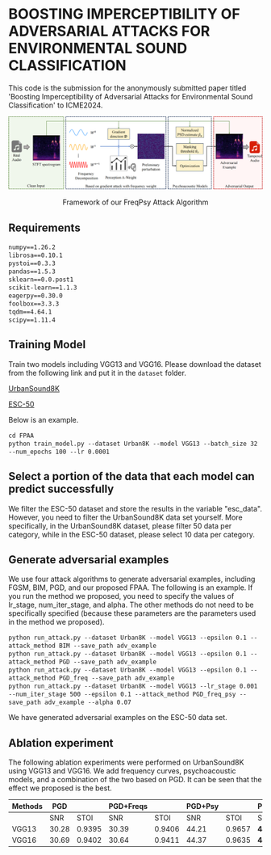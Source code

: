 # BOOSTING IMPERCEPTIBILITY OF ADVERSARIAL ATTACKS FOR ENVIRONMENTAL SOUND CLASSIFICATION

This code is the submission for the anonymously submitted paper titled 'Boosting Imperceptibility of Adversarial Attacks for Environmental Sound Classification' to ICME2024.

<div align="center">
  <img src="framework.png" width="1000px" />
  <p>Framework of our FreqPsy Attack Algorithm</p>
</div>

## Requirements

````
numpy==1.26.2
librosa==0.10.1
pystoi==0.3.3
pandas==1.5.3
sklearn==0.0.post1
scikit-learn==1.1.3
eagerpy==0.30.0
foolbox==3.3.3
tqdm==4.64.1
scipy==1.11.4
````

## Training Model

Train two models including VGG13 and VGG16. Please download the dataset from the following link and put it in the
`dataset` folder. 

[UrbanSound8K](https://www.kaggle.com/datasets/chrisfilo/urbansound8k)

[ESC-50](https://github.com/karolpiczak/ESC-50)

Below is an example.
```
cd FPAA
python train_model.py --dataset Urban8K --model VGG13 --batch_size 32 --num_epochs 100 --lr 0.0001
```

## Select a portion of the data that each model can predict successfully

We filter the ESC-50 dataset and store the results in the variable "esc_data". However, you need to filter the UrbanSound8K data set yourself. More specifically, in the UrbanSound8K dataset, please filter 50 data per category, while in the ESC-50 dataset, please select 10 data per category.

## Generate adversarial examples

We use four attack algorithms to generate adversarial examples, including FGSM, BIM, PGD, and our proposed FPAA. The
following is an example. If you run the method we proposed, you need to specify the values of lr_stage, num_iter_stage,
and alpha. The other methods do not need to be specifically specified (because these parameters are the parameters used
in the method we proposed).

```
python run_attack.py --dataset Urban8K --model VGG13 --epsilon 0.1 --attack_method BIM --save_path adv_example
python run_attack.py --dataset Urban8K --model VGG13 --epsilon 0.1 --attack_method PGD --save_path adv_example
python run_attack.py --dataset Urban8K --model VGG13 --epsilon 0.1 --attack_method PGD_freq --save_path adv_example
python run_attack.py --dataset Urban8K --model VGG13 --lr_stage 0.001 --num_iter_stage 500 --epsilon 0.1 --attack_method PGD_freq_psy --save_path adv_example --alpha 0.07
```
We have generated adversarial examples on the ESC-50 data set.
## Ablation experiment
The following ablation experiments were performed on UrbanSound8K using VGG13 and VGG16. We add frequency curves, psychoacoustic models, and a combination of the two based on PGD. It can be seen that the effect we proposed is the best.

|   Methods      | PGD   |        | PGD+Freqs |        | PGD+Psy   |        | PGD+Freqs+Psy   |        |
|------------------------|-------|--------|-----------|--------|-----------|--------|-----------------|--------|
|                       | SNR   |   STOI |SNR        |   STOI |SNR        |   STOI | SNR             | STOI   |
| VGG13                | 30.28        | 0.9395| 30.39  | 0.9406 | 44.21  | 0.9657 | **44.53**  | **0.9657** |
| VGG16                | 30.69        | 0.9402| 30.64  | 0.9411 | 44.37  | 0.9635 | **44.46**  | **0.9644** |

